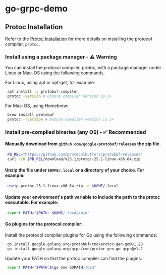 # go-grpc-demo

## Protoc Installation

Refer to the [Protoc Installation](https://protobuf.dev/installation/) for more details on installing the protocol compiler, `protoc`.

### Install using a package manager - ⚠️ Warning

You can install the protocol compiler, protoc, with a package manager under Linux or Mac-OS using the following commands. 

For Linux, using apt or apt-get, for example:

```bash
 apt install -y protobuf-compiler
 protoc -version # Ensure compiler version is 3+
```

For Mac-OS, using Homebrew:
```bash
 brew install protobuf
 protoc --version # Ensure compiler version is 3+
```

### Install pre-compiled binaries (any OS) - ✅ Recommended

#### Manually download from `github.com/google/protobuf/releases` the zip file. 
```bash
 PB_REL="https://github.com/protocolbuffers/protobuf/releases"
 curl -LO $PB_REL/download/v25.1/protoc-25.1-linux-x86_64.zip
```

#### Unzip the file under `$HOME/.local` or a directory of your choice. For example:
```bash
 unzip protoc-25.1-linux-x86_64.zip -d $HOME/.local
```

#### Update your environment's path variable to include the path to the protoc executable. For example:
```bash
 export PATH="$PATH: $HOME/.local/bin"
```

#### Go plugins for the protocol compiler:
Install the protocol compiler plugins for Go using the following commands:
```bash
 go install google.golang.org/protobuf/cmd/protoc-gen-go@v1.28
 go install google.golang.org/grpc/cmd/protoc-gen-go-grpc@v1.2
```
Update your PATH so that the protoc compiler can find the plugins:
```bash
 export PATH="$PATH:$(go env GOPATH)/bin"
```
